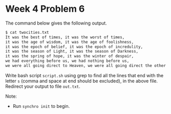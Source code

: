 # Week 4 Problem 6

The command below gives the following output.

```bash
$ cat twocities.txt
It was the best of times, it was the worst of times,
it was the age of wisdom, it was the age of foolishness,
it was the epoch of belief, it was the epoch of incredulity,
it was the season of Light, it was the season of Darkness,
it was the spring of hope, it was the winter of despair,
we had everything before us, we had nothing before us,
we were all going direct to Heaven, we were all going direct the other way
```

Write bash script ` script.sh ` using grep to find all the lines that end with the letter ` s ` (comma and space at end should be excluded), in the above file. Redirect your output to file ` out.txt `.

Note:
- Run ` synchro init ` to begin.